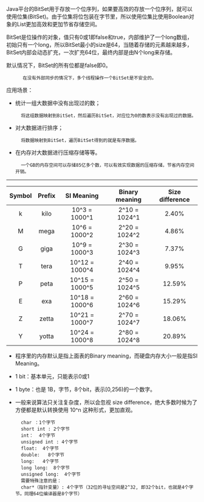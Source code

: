 Java平台的BitSet用于存放一个位序列，如果要高效的存放一个位序列，就可以使用位集(BitSet)。由于位集将位包装在字节里，所以使用位集比使用Boolean对象的List更加高效和更加节省存储空间。

BitSet是位操作的对象，值只有0或1即false和true，内部维护了一个long数组，初始只有一个long，所以BitSet最小的size是64，当随着存储的元素越来越多，BitSet内部会动态扩充，一次扩充64位，最终内部是由N个long来存储。
 
默认情况下，BitSet的所有位都是false即0。

          在没有外部同步的情况下，多个线程操作一个BitSet是不安全的。
          
     
应用场景：
- 统计一组大数据中没有出现过的数；

        将这组数据映射到BitSet，然后遍历BitSet，对应位为0的数表示没有出现过的数据。

- 对大数据进行排序；

        将数据映射到BitSet，遍历BitSet得到的就是有序数据。
- 在内存对大数据进行压缩存储等等。

        一个GB的内存空间可以存储85亿多个数，可以有效实现数据的压缩存储，节省内存空间开销。
        
          
***     
| Symbol | Prefix |   SI Meaning   | Binary meaning | Size difference |
|:------:|:------:|:--------------:|:--------------:|:---------------:|
| k      | kilo   | 10^3 = 1000^1  | 2^10 = 1024^1  | 2.40%           |
| M      | mega   | 10^6 = 1000^2  | 2^20 = 1024^2  | 4.86%           |
| G      | giga   | 10^9 = 1000^3  | 2^30 = 1024^3  | 7.37%           |
| T      | tera   | 10^12 = 1000^4 | 2^40 = 1024^4  | 9.95%           |
| P      | peta   | 10^15 = 1000^5 | 2^50 = 1024^5  | 12.59%          |
| E      | exa    | 10^18 = 1000^6 | 2^60 = 1024^6  | 15.29%          |
| Z      | zetta  | 10^21 = 1000^7 | 2^70 = 1024^7  | 18.06%          |
| Y      | yotta  | 10^24 = 1000^8 | 2^80 = 1024^8  | 20.89%          |

- 程序里的内存默认是指上面表的Binary meaning，而硬盘内存大小一般是指SI Meaning。
- 1 bit：基本单元，只能表示0或1
- 1 byte：也是 1B，字节，8个bit，表示[0,256)的一个数字。
- 一般来说算法只关注复杂度，所以会忽视 size difference，绝大多数时候为了方便都是默认转换使用 10^n 这种形式，更加直观。  

        char ：1个字节
        short int : 2个字节
        int：  4个字节
        unsigned int : 4个字节
        float:  4个字节
        double:   8个字节
        long:   4个字节
        long long:  8个字节
        unsigned long:  4个字节
        需要特殊注意的是：
        char*（指针变量）: 4个字节（32位的寻址空间是2^32, 即32个bit，也就是4个字节。同理64位编译器是8个字节）